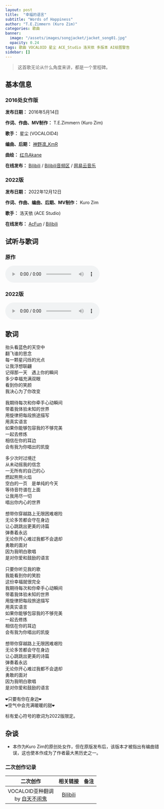 ```yaml
---
layout: post
title:  "幸福的语言"
subtitle: "Words of Happiness"
author: "T.E.Zimmern (Kuro Zim)"
categories: 歌曲
banner: 
  image: "/assets/images/songjacket/jacket_song01.jpg"
  opacity: 0.24
tags: 歌曲 VOCALOID 星尘 ACE_Studio 洛天依 多版本 AI绘图警告
sidebar: []
---
```


>  这首歌无论从什么角度来讲，都是一个里程碑。

## 基本信息

### 2016处女作版

**发布日期：** 2016年5月14日

**作词、作曲、MV制作：** T.E.Zimmern (Kuro Zim)

**歌手：** 星尘 (VOCALOID4)

**编曲、后期：** [神野凛_KmR](https://space.bilibili.com/802881)

**曲绘：** [红鸟Akane](https://space.bilibili.com/3435572)

**在线发布：** [Bilibili](https://www.bilibili.com/video/BV1ss411B7EM) / [Bilibili音频区](https://www.bilibili.com/audio/au37678?type=3) / [网易云音乐](https://music.163.com/song?id=478112876) 

### 2022版

**发布日期：** 2022年12月12日

**作词、作曲、编曲、后期、MV制作：** Kuro Zim

**歌手：** 洛天依 (ACE Studio)

**在线发布：** [AcFun](https://www.acfun.cn/v/ac40124088) / [Bilibili](https://www.bilibili.com/video/BV1N24y1X7kz/) 

## 试听与歌词

### 原作

<audio controls><source src="/assets/audio/song01.mp3" type="audio/mp3"></audio>

### 2022版

<audio controls><source src="/assets/audio/song01_affectedbykuri.mp3" type="audio/mp3"></audio>

## 歌词

<pre>
抬头看蓝色的天空中
翻飞谁的思念
每一颗星闪烁的光点
让我浮想联翩
记得那一天　遇上你的瞬间
多少幸福充满双眼
看到你的笑颜
我决心为了你改变

我期待每次和你牵手心动瞬间
带着我体验未知的世界
用旋律把每段旅途描写
用真实语言
如果你能够包容我的不够完美
一起去修炼
相信在你的耳边
会有我为你唱出的凯旋

多少次时过境迁
从未动摇我的信念
一无所有的自己的心
燃起熊熊火焰
空白的一页　是单纯的今天
等待音符谱在上面
让我用尽一切
唱出你内心的世界

想带你穿越路上无限困难艰险
无论多苦都会守在身边
让心跳跳出更美的诗篇
弹奏着永远
无论你开心难过我都不会退却
勇敢的面对
因为我明白歌唱
是对你爱和鼓励的语言

只要你听见我的歌
我能看到你的笑脸
这份幸福就很完全
我期待每次和你牵手心动瞬间
带着我体验未知的世界
用旋律把每段旅途描写
用真实语言
如果你能够包容我的不够完美
一起去修炼
相信在你的耳边
会有我为你唱出的凯旋

想带你穿越路上无限困难艰险
无论多苦都会守在身边
让心跳跳出更美的诗篇
弹奏着永远
无论你开心难过我都不会退却
勇敢的面对
因为我明白歌唱
是对你爱和鼓励的语言

❤只要有你在身边❤
❤空气中会充满暖暖的甜❤
</pre>

标有爱心符号的歌词为2022版限定。

## 杂谈

* 本作为Kuro Zim的原创处女作，但在原版发布后，该版本才被指出有编曲错误，这也使本作成为了作者最大黑历史之一。

### 二次创作记录

| 二次创作 | 相关链接 | 备注 |
| :--: | :--: | :--: |
| VOCALOID亚种翻调<br>by [白天不闹鬼](https://space.bilibili.com/3730646) | [Bilibili](https://www.bilibili.com/video/BV1Nx411v7Zy) | |